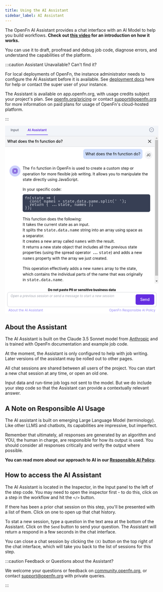 ```yaml
---
title: Using the AI Assistant
sidebar_label: AI Assistant
---
```


The OpenFn AI Assistant provides a chat interface with an AI Model to help you
build workflows. **Check out [this video](https://www.youtube.com/watch?v=3L_cGl9tWRc&ab_channel=OpenFn.org) for an introduction on how it works.**

You can use it to draft, proofread and debug job code, diagnose errors, and
understand the capabilities of the platform.

:::caution Assistant Unavailable? Can't find it?

For local deployments of OpenFn, the instance administrator needs to configure
the AI Assistant before it is available. See
[deployment docs](https://github.com/OpenFn/lightning/blob/main/DEPLOYMENT.md#ai-chat)
here for help or contact the super user of your instance.

The Assistant is available on app.openfn.org, with usage credits subject your
project's plan. See [openfn.org/pricing](https://www.openfn.org/pricing) or
contact [support@openfn.org](mailto:support@openfn.org) for more information on
paid plans for usage of OpenFn's cloud-hosted platform.

:::

![AI Assistant](/img/ai-assistant.png)

## About the Assistant

The AI Assistant is built on the Claude 3.5 Sonnet model from
[Anthropic](https://www.anthropic.com/) and is trained with OpenFn documentation
and example job code.

At the moment, the Assistant is only configured to help with job writing. Later
versions of the assistant may be rolled out to other pages.

All chat sessions are shared between all users of the project. You can start a
new chat session at any time, or open an old one.

Input data and run-time job logs not sent to the model. But we do include your
step code so that the Assistant can provide a contextually relevant answer.

## A Note on Responsible AI Usage

The AI assistant is built on emerging Large Language Model (terminology). Like
other LLMS and chatbots, its capabilities are impressive, but imperfect.

Remember that ultimately, all responses are generated by an algorithm and YOU,
the human in charge, are responsible for how its output is used. You should
consider all responses critically and verify the output where possible.

**You can read more about our approach to AI in our [Responsible AI Policy](https://www.openfn.org/ai).**

## How to access the AI Assistant

The AI Assistant is located in the Inspector, in the Input panel to the left of
the step code. You may need to open the inspector first - to do this, click on a
step in the workflow and hit the `</>` button.

If there has been a prior chat session on this step, you'll be presented with a
list of them. Click on one to open up that chat history.

To stat a new session, type a question in the text area at the bottom of the
Assistant. Click on the `Send` button to send your question. The Assistant will
return a respond in a few seconds in the chat interface.

You can close a chat session by clicking the `(X)` button on the top right of
the chat interface, which will take you back to the list of sessions for this
step.

:::caution Feedback or Questions about the Assistant?

We welcome your questions or feedback on
[community.openfn.org](https://community.openfn.org/), or contact
[support@openfn.org](mailto:support@openfn.org) with private queries.

:::
